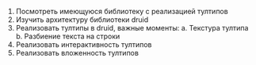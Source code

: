 1. Посмотреть имеющуюся библиотеку с реализацией тултипов
2. Изучить архитектуру библиотеки druid
3. Реализовать тултипы в druid, важные моменты:
    a. Текстура тултипа
    b. Разбиение текста на строки
4. Реализовать интерактивность тултипов
5. Реализовать вложенность тултипов